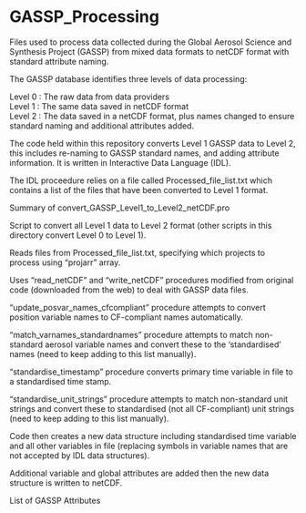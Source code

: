 # GASSP_Processing
Files used to process data collected during the Global Aerosol Science and Synthesis Project (GASSP) from mixed data formats to netCDF format with standard attribute naming.

The GASSP database identifies three levels of data processing:

Level 0 : The raw data from data providers <br>
Level 1 : The same data saved in netCDF format <br>
Level 2 : The data saved in a netCDF format, plus names changed to ensure standard naming and additional attributes added. <br>

The code held within this repository converts Level 1 GASSP data to Level 2, this includes re-naming to GASSP standard names, and adding attribute information.  It is written in Interactive Data Language (IDL).

The IDL proceedure relies on a file called Processed_file_list.txt which contains a list of the files that have been converted to Level 1 format. 


Summary of convert_GASSP_Level1_to_Level2_netCDF.pro

Script to convert all Level 1 data to Level 2 format (other scripts in this directory convert Level 0 to Level 1).<br>

Reads files from Processed_file_list.txt, specifying which projects to process using “projarr” array.<br>

Uses “read_netCDF” and “write_netCDF” procedures modified from original code (downloaded from the web) to deal with GASSP data files.<br>

“update_posvar_names_cfcompliant” procedure attempts to convert position variable names to CF-compliant names automatically.<br>

“match_varnames_standardnames” procedure attempts to match non-standard aerosol variable names and convert these to the ‘standardised’ names (need to keep adding to this list manually).<br>

“standardise_timestamp” procedure converts primary time variable in file to a standardised time stamp.<br>

“standardise_unit_strings” procedure attempts to match non-standard unit strings and convert these to standardised (not all CF-compliant) unit strings (need to keep adding to this list manually).<br>

Code then creates a new data structure including standardised time variable and all other variables in file (replacing symbols in variable names that are not accepted by IDL data structures).<br>

Additional variable and global attributes are added then the new data structure is written to netCDF.<br>


List of GASSP Attributes

